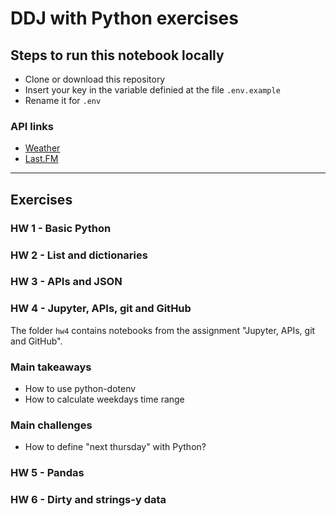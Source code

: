 # DDJ with Python exercises


## Steps to run this notebook locally

- Clone or download this repository
- Insert your key in the variable definied at the file `.env.example`
- Rename it for `.env`

### API links

* [Weather](https://www.last.fm/api/)
* [Last.FM](https://www.last.fm/api/)

---

## Exercises

### HW 1 - Basic Python

### HW 2 - List and dictionaries

### HW 3 - APIs and JSON

### HW 4 - Jupyter, APIs, git and GitHub
The folder `hw4` contains notebooks from the assignment "Jupyter, APIs, git and GitHub".

### Main takeaways

- How to use python-dotenv
- How to calculate weekdays time range

### Main challenges

- How to define "next thursday" with Python?

### HW 5 - Pandas

### HW 6 - Dirty and strings-y data 